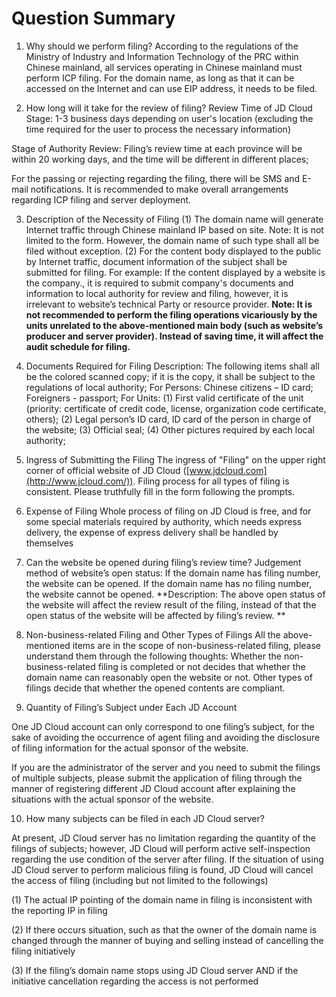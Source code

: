 # **Question Summary**

1. Why should we perform filing?
According to the regulations of the Ministry of Industry and Information Technology of the PRC within Chinese mainland, all services operating in Chinese mainland must perform ICP filing. For the domain name, as long as that it can be accessed on the Internet and can use EIP address, it needs to be filed.

2. How long will it take for the review of filing?
Review Time of JD Cloud Stage: 1-3 business days depending on user's location (excluding the time required for the user to process the necessary information)

Stage of Authority Review: Filing’s review time at each province will be within 20 working days, and the time will be different in different places;

For the passing or rejecting regarding the filing, there will be SMS and E-mail notifications. It is recommended to make overall arrangements regarding ICP filing and server deployment.

3. Description of the Necessity of Filing
(1) The domain name will generate Internet traffic through Chinese mainland IP based on site.
Note: It is not limited to the form. However, the domain name of such type shall all be filed without exception.
(2) For the content body displayed to the public by Internet traffic, document information of the subject shall be submitted for filing.
For example: If the content displayed by a website is the company., it is required to submit company's documents and information to local authority for review and filing, however, it is irrelevant to website’s technical Party or resource provider.
**Note: It is not recommended to perform the filing operations vicariously by the units unrelated to the above-mentioned main body (such as website’s producer and server provider). Instead of saving time, it will affect the audit schedule for filing.**

4. Documents Required for Filing
Description: The following items shall all be the colored scanned copy; if it is the copy, it shall be subject to the regulations of local authority;
For Persons: Chinese citizens – ID card; Foreigners - passport;
For Units:
(1) First valid certificate of the unit (priority: certificate of credit code, license, organization code certificate, others);
(2) Legal person’s ID card, ID card of the person in charge of the website;
(3) Official seal;
(4) Other pictures required by each local authority;

5. Ingress of Submitting the Filing
The ingress of "Filing" on the upper right corner of official website of JD Cloud ([www.jdcloud.com](http://www.jcloud.com/)). Filing process for all types of filing is consistent. Please truthfully fill in the form following the prompts.

6. Expense of Filing
Whole process of filing on JD Cloud is free, and for some special materials required by authority, which needs express delivery, the expense of express delivery shall be handled by themselves

7. Can the website be opened during filing’s review time?
Judgement method of website’s open status: If the domain name has filing number, the website can be opened. If the domain name has no filing number, the website cannot be opened.
**Description: The above open status of the website will affect the review result of the filing, instead of that the open status of the website will be affected by filing’s review. **

8. Non-business-related Filing and Other Types of Filings
All the above-mentioned items are in the scope of non-business-related filing, please understand them through the following thoughts:
Whether the non-business-related filing is completed or not decides that whether the domain name can reasonably open the website or not. Other types of filings decide that whether the opened contents are compliant.

9. Quantity of Filing’s Subject under Each JD Account

One JD Cloud account can only correspond to one filing’s subject, for the sake of avoiding the occurrence of agent filing and avoiding the disclosure of filing information for the actual sponsor of the website.

If you are the administrator of the server and you need to submit the filings of multiple subjects, please submit the application of filing through the manner of registering different JD Cloud account after explaining the situations with the actual sponsor of the website.

10. How many subjects can be filed in each JD Cloud server?

At present, JD Cloud server has no limitation regarding the quantity of the filings of subjects; however, JD Cloud will perform active self-inspection regarding the use condition of the server after filing. If the situation of using JD Cloud server to perform malicious filing is found, JD Cloud will cancel the access of filing (including but not limited to the followings)

(1) The actual IP pointing of the domain name in filing is inconsistent with the reporting IP in filing

(2) If there occurs situation, such as that the owner of the domain name is changed through the manner of buying and selling instead of cancelling the filing initiatively

(3) If the filing’s domain name stops using JD Cloud server AND if the initiative cancellation regarding the access is not performed
